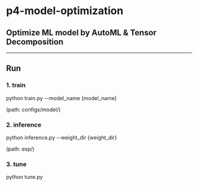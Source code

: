 # p4-model-optimization

## Optimize ML model by AutoML & Tensor Decomposition

---
## Run

### 1. train
python train.py --model_name {model_name}

(path: configs/model/)

### 2. inference
python inference.py --weight_dir {weight_dir}

(path: exp/)

### 3. tune
python tune.py

